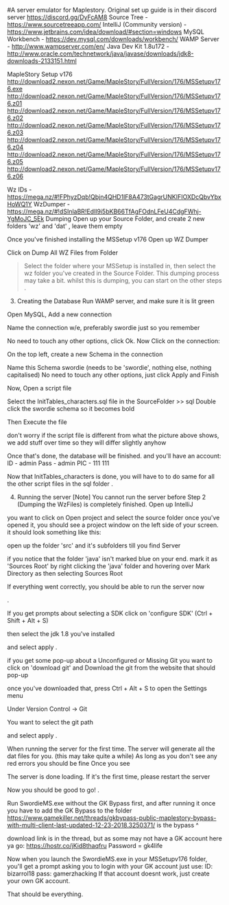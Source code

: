 #A server emulator for Maplestory.
Original set up guide is in their discord server https://discord.gg/DyFcAM8
Source Tree - https://www.sourcetreeapp.com/
IntelliJ (Community version) - https://www.jetbrains.com/idea/download/#section=windows
MySQL Workbench - https://dev.mysql.com/downloads/workbench/
WAMP Server - http://www.wampserver.com/en/
Java Dev Kit 1.8u172 - http://www.oracle.com/technetwork/java/javase/downloads/jdk8-downloads-2133151.html


MapleStory Setup v176
http://download2.nexon.net/Game/MapleStory/FullVersion/176/MSSetupv176.exe
http://download2.nexon.net/Game/MapleStory/FullVersion/176/MSSetupv176.z01
http://download2.nexon.net/Game/MapleStory/FullVersion/176/MSSetupv176.z02
http://download2.nexon.net/Game/MapleStory/FullVersion/176/MSSetupv176.z03
http://download2.nexon.net/Game/MapleStory/FullVersion/176/MSSetupv176.z04
http://download2.nexon.net/Game/MapleStory/FullVersion/176/MSSetupv176.z05
http://download2.nexon.net/Game/MapleStory/FullVersion/176/MSSetupv176.z06


Wz IDs - https://mega.nz/#!FPhyzDqb!Qbjn4QHD1lF8A473tGagrUNKIFIOXDcQbvYbxHoWQ1Y
WzDumper - https://mega.nz/#!dSInlaBR!EdlI9i5bKB66TfAgFOdnLFeU4CdgFWhj-YgMoJC_5Ek
Dumping
Open up your Source Folder, and create 2 new folders  'wz' and 'dat' , leave them empty

Once you've finished installing the MSSetup v176
Open up WZ Dumper

Click on Dump All WZ Files from Folder
>Select the folder where your MSSetup is installed in, then select the wz folder you've created in the Source Folder.
This dumping process may take a bit. whilst this is dumping, you can start on the other steps
.






3. Creating the Database
Run WAMP server, and make sure it is lit green

Open MySQL, Add a new connection

Name the connection w/e, preferably swordie just so you remember

No need to touch any other options, click Ok.
Now Click on the connection:

On the top left, create a new Schema in the connection

Name this Schema   swordie   (needs to be 'swordie', nothing else, nothing capitalised)
No need to touch any other options, just click Apply and Finish

Now, Open a script file

Select the InitTables_characters.sql file in  the  SourceFolder >> sql
Double click the swordie schema so it becomes bold

Then Execute the file

don't worry if the script file is different from what the picture above shows,  we add stuff over time so they will differ slightly
anyhow

Once that's done, the database will be finished. and you'll have an account: 
ID - admin
Pass - admin
PIC - 111 111


Now that InitTables_characters is done, you will have to to do same for all the other script files in the sql folder
.






4. Running the server  [Note] You cannot run the server before Step 2 (Dumping the WzFiles) is completely finished.
Open up IntelliJ

you want to click on   Open project and select the source folder
once you've opened it, you should see a project window on the left side of your screen.
it should look something like this:

open up the folder 'src' and it's subfolders till you find Server

if you notice that the folder 'java' isn't marked blue on your end.
mark it as 'Sources Root'
by right clicking the 'java' folder and hovering over  Mark Directory as
then selecting Sources Root

 

If everything went correctly, you should be able to run the server now

.

If you get prompts about selecting a SDK
click on 'configure SDK'  (Ctrl + Shift + Alt + S)

then select the jdk 1.8 you've installed

and select apply
.

if you get some pop-up about a Unconfigured or Missing Git
you want to click on 'download git' and Download the git from the website that should pop-up


once you've downloaded that,
press Ctrl + Alt + S  to open the Settings menu

Under Version Control -> Git

You want to select the git path

and select apply
.


When running the server for the first time. The server will generate all the dat files for you. (this may take quite a while)
As long as you don't see any red errors you should be fine
Once you see

The server is done loading.
If it's the first time, please restart the server

Now you should be good to go!
.

Run SwordieMS.exe without the GK Bypass first, and after running it once you have to add the GK Bypass to the folder
https://www.gamekiller.net/threads/gkbypass-public-maplestory-bypass-with-multi-client-last-updated-12-23-2018.3250371/
is the bypass ^

download link is in the thread, but as some may not have a GK account here ya go:
https://hostr.co/jKid8thaqfru
Password = gk4life

Now when you launch the SwordieMS.exe in your MSSetupv176 folder, you'll get a prompt asking you to login with your GK account
just use:
ID: bizarrol18
pass: gamerzhacking
If that account doesnt work, just create your own GK account.

That should be everything.
